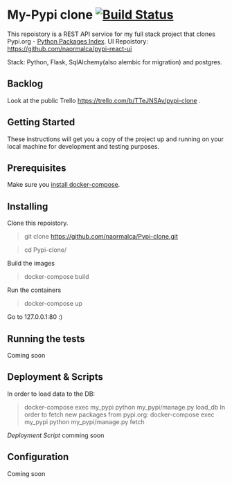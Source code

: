 My-Pypi clone [![Build Status](https://travis-ci.com/naormalca/Pypi-clone.svg?branch=master)](https://travis-ci.com/naormalca/Pypi-clone)
===
This repoistory is a REST API service for my full stack project that clones Pypi.org - [Python Packages Index](https://pypi.org/).
UI Repoistory: https://github.com/naormalca/pypi-react-ui

Stack: Python, Flask, SqlAlchemy(also alembic for migration) and postgres.


Backlog
---
Look at the public Trello https://trello.com/b/TTeJNSAv/pypi-clone .

Getting Started
---
These instructions will get you a copy of the project up and running on your local machine for development and testing purposes.

Prerequisites
---
Make sure you [install docker-compose](https://docs.docker.com/compose/install/).

Installing
---
Clone this repoistory.
> git clone https://github.com/naormalca/Pypi-clone.git

> cd Pypi-clone/

Build the images
> docker-compose build

Run the containers

> docker-compose up

Go to 127.0.0.1:80 :)

Running the tests
---
Coming soon

Deployment & Scripts
---
In order to load data to the DB:
> docker-compose exec my_pypi python my_pypi/manage.py load_db
In order to fetch new packages from pypi.org:
> docker-compose exec my_pypi python my_pypi/manage.py fetch

*Deployment Script* comming soon

Configuration
---
Coming soon
